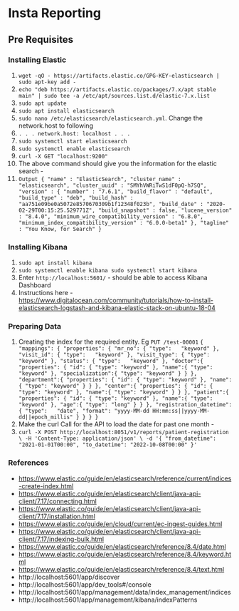 # Insta Reporting 

## Pre Requisites

### Installing Elastic
1. `wget -qO - https://artifacts.elastic.co/GPG-KEY-elasticsearch | sudo apt-key add -`
2. `echo "deb https://artifacts.elastic.co/packages/7.x/apt stable main" | sudo tee -a /etc/apt/sources.list.d/elastic-7.x.list`
3. `sudo apt update`
4. `sudo apt install elasticsearch`
5. `sudo nano /etc/elasticsearch/elasticsearch.yml`. Change the network.host to following
6. `. . .
   network.host: localhost
   . . .`
7. `sudo systemctl start elasticsearch`
8. `sudo systemctl enable elasticsearch`
9. `curl -X GET "localhost:9200"`
10. The above command should give you the information for the elastic search - 
11. `Output
    {
    "name" : "ElasticSearch",
    "cluster_name" : "elasticsearch",
    "cluster_uuid" : "SMYhVWRiTwS1dF0pQ-h7SQ",
    "version" : {
    "number" : "7.6.1",
    "build_flavor" : "default",
    "build_type" : "deb",
    "build_hash" : "aa751e09be0a5072e8570670309b1f12348f023b",
    "build_date" : "2020-02-29T00:15:25.529771Z",
    "build_snapshot" : false,
    "lucene_version" : "8.4.0",
    "minimum_wire_compatibility_version" : "6.8.0",
    "minimum_index_compatibility_version" : "6.0.0-beta1"
    },
    "tagline" : "You Know, for Search"
    }`

### Installing Kibana
1. `sudo apt install kibana`
2. `sudo systemctl enable kibana
   sudo systemctl start kibana`
3. Enter `http://localhost:5601/` - should be able to access Kibana Dashboard
4. Instructions here - https://www.digitalocean.com/community/tutorials/how-to-install-elasticsearch-logstash-and-kibana-elastic-stack-on-ubuntu-18-04

### Preparing Data

1. Creating the index for the required entity. Eg
`PUT /test-00001`
`
   {
   "mappings": {
   "properties": {
   "mr_no": {
   "type":   "keyword"
   },
   "visit_id": {
   "type":   "keyword"
   },
   "visit_type": {
   "type":   "keyword"
   },
   "status": {
   "type":   "keyword"
   },
   "doctor":{
   "properties": {
   "id": {
   "type": "keyword"
   },
   "name":{
   "type": "keyword"
   },
   "specialization":{
   "type": "keyword"
   }
   }
   },
   "department":{
   "properties": {
   "id": {
   "type": "keyword"
   },
   "name":{
   "type": "keyword"
   }
   }
   },
   "center":{
   "properties": {
   "id": {
   "type": "keyword"
   },
   "name":{
   "type": "keyword"
   }
   }
   },
   "patient":{
   "properties": {
   "id": {
   "type": "keyword"
   },
   "name":{
   "type": "keyword"
   },
   "age":{
   "type": "long"
   }
   }
   },
   "registration_datetime": {
   "type":   "date",
   "format": "yyyy-MM-dd HH:mm:ss||yyyy-MM-dd||epoch_millis"
   }
   }
   }
   }
`
2. Make the curl Call for the API to load the date for past one month -
3. `curl -X POST http://localhost:8051/v1/reports/patient-registration \
   -H 'Content-Type: application/json' \
   -d '{
   "from_datetime": "2021-01-01T00:00",
   "to_datetime": "2022-10-08T00:00"
   }'`


### References 
- https://www.elastic.co/guide/en/elasticsearch/reference/current/indices-create-index.html
- https://www.elastic.co/guide/en/elasticsearch/client/java-api-client/7.17/connecting.html
- https://www.elastic.co/guide/en/elasticsearch/client/java-api-client/7.17/installation.html
- https://www.elastic.co/guide/en/cloud/current/ec-ingest-guides.html
- https://www.elastic.co/guide/en/elasticsearch/client/java-api-client/7.17/indexing-bulk.html
- https://www.elastic.co/guide/en/elasticsearch/reference/8.4/date.html
- https://www.elastic.co/guide/en/elasticsearch/reference/8.4/keyword.html
- https://www.elastic.co/guide/en/elasticsearch/reference/8.4/text.html
- http://localhost:5601/app/discover
- http://localhost:5601/app/dev_tools#/console
- http://localhost:5601/app/management/data/index_management/indices
- http://localhost:5601/app/management/kibana/indexPatterns
